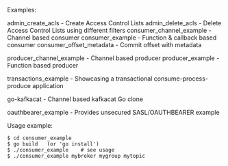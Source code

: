 
Examples:

  admin_create_acls - Create Access Control Lists
  admin_delete_acls - Delete Access Control Lists using different filters
  consumer_channel_example - Channel based consumer
  consumer_example - Function & callback based consumer
  consumer_offset_metadata - Commit offset with metadata

  producer_channel_example - Channel based producer
  producer_example - Function based producer

  transactions_example - Showcasing a transactional consume-process-produce application

  go-kafkacat - Channel based kafkacat Go clone

  oauthbearer_example - Provides unsecured SASL/OAUTHBEARER example


Usage example:

    $ cd consumer_example
    $ go build   (or 'go install')
    $ ./consumer_example    # see usage
    $ ./consumer_example mybroker mygroup mytopic

